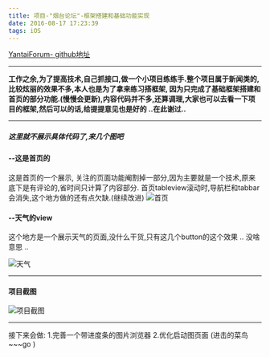 ```yaml
---
title: 项目-"烟台论坛"-框架搭建和基础功能实现
date: 2016-08-17 17:23:39
tags: iOS
---
```

[YantaiForum- github地址](https://github.com/Sunxb/YantaiForum)

----------



**工作之余,为了提高技术,自己抓接口,做一个小项目练练手.整个项目属于新闻类的,比较炫丽的效果不多,本人也是为了拿来练习搭框架, 因为只完成了基础框架搭建和首页的部分功能.(慢慢会更新),内容代码并不多,还算调理,大家也可以去看一下项目的框架,然后可以的话,给提提意见也是好的 ..在此谢过..**

<!-- more -->

----------
##### 这里就不展示具体代码了,来几个图吧

#### --这是首页的
这是首页的一个展示, 关注的页面功能阉割掉一部分,因为主要就是一个技术,原来底下是有评论的,省时间只计算了内容部分.
首页tableview滚动时,导航栏和tabbar会消失,这个地方做的还有点欠缺.(继续改进)
![首页](http://upload-images.jianshu.io/upload_images/1491333-2f61c13523bdcf02.gif?imageMogr2/auto-orient/strip)

#### --天气的view
这个地方是一个展示天气的页面,没什么干货,只有这几个button的这个效果 .. 没啥意思 ..

![天气](http://upload-images.jianshu.io/upload_images/1491333-3aad274a1a53c40a.gif?imageMogr2/auto-orient/strip)

----------

#### 项目截图

![项目截图](http://upload-images.jianshu.io/upload_images/1491333-5d6e9425076410c1.png?imageMogr2/auto-orient/strip%7CimageView2/2/w/1240)


----------


接下来会做:
1.完善一个带进度条的图片浏览器
2.优化启动图页面
(进击的菜鸟 ~~~go )

